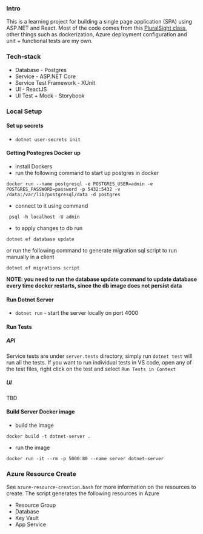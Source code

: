 ### Intro
This is a learning project for building a single page application (SPA) using ASP.NET and React. Most of the code comes from this [PluralSight class](https://github.com/RolandGuijt/ps-globomantics-webapi-react/tree/master/Api), other things such as dockerization, Azure deployment configuration and unit + functional tests are my own. 

### Tech-stack
- Database - Postgres
- Service - ASP.NET Core
- Service Test Framework - XUnit
- UI - ReactJS
- UI Test + Mock - Storybook

### Local Setup
#### Set up secrets
- `dotnet user-secrets init`

#### Getting Postegres Docker up
- install Dockers
- run the following command to start up postgres in docker
```
docker run --name postgresql -e POSTGRES_USER=admin -e POSTGRES_PASSWORD=password -p 5432:5432 -v /data:/var/lib/postgresql/data -d postgres
```

- connect to it using command
```
 psql -h localhost -U admin
```

- to apply changes to db run
```
dotnet ef database update
```
or run the following command to generate migration sql script to run manually in a client
```
dotnet ef migrations script
```
**NOTE: you need to run the database update command to update database every time docker restarts, since the db image does not persist data**

#### Run Dotnet Server
- `dotnet run` - start the server locally on port 4000

#### Run Tests
##### API
Service tests are under `server.tests` directory, simply run `dotnet test` will run all the tests. If you want to run individual tests in VS code, open any of the test files, right click on the test and select `Run Tests in Context`
##### UI
TBD

#### Build Server Docker image
- build the image
```
docker build -t dotnet-server .
```

- run the image
```
docker run -it --rm -p 5000:80 --name server dotnet-server
```

### Azure Resource Create
See `azure-resource-creation.bash` for more information on the resources to create. The script generates the following resources in Azure
- Resource Group
- Database
- Key Vault
- App Service
